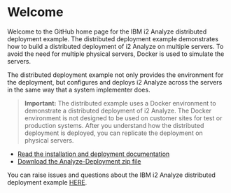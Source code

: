 # Welcome

Welcome to the GitHub home page for the IBM i2 Analyze distributed deployment example. The distributed deployment example demonstrates how to build a distributed deployment of i2 Analyze on multiple servers. To avoid the need for multiple physical servers, Docker is used to simulate the servers.

The distributed deployment example not only provides the environment for the deployment, but configures and deploys i2 Analyze across the servers in the same way that a system implementer does.

>**Important:** The distributed example uses a Docker environment to demonstrate a distributed deployment of i2 Analyze. The Docker environment is not designed to be used on customer sites for test or production systems. After you understand how the distributed deployment is deployed, you can replicate the deployment on physical servers.

- [Read the installation and deployment documentation](./docs/index.md)
- [Download the Analyze-Deployment zip file](https://github.com/IBM-i2/Analyze-Deployment/releases)

You can raise issues and questions about the IBM i2 Analyze distributed deployment example [HERE](https://github.com/IBM-i2/Analyze-Deployment/issues).

